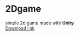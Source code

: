 # 2Dgame

simple 2d game made with **Unity**  
[Download link](https://play.google.com/store/apps/details?id=com.bumis.neverover20)  
